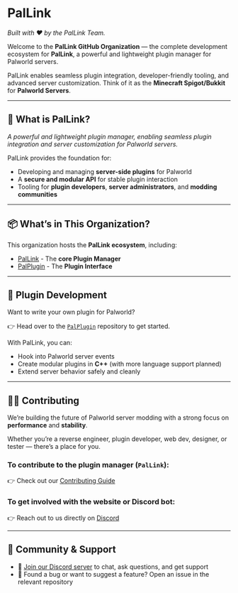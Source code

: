 # PalLink
*Built with ❤️ by the PalLink Team.*

Welcome to the **PalLink GitHub Organization** — the complete development ecosystem for **PalLink**, a powerful and lightweight plugin manager for Palworld servers.

PalLink enables seamless plugin integration, developer-friendly tooling, and advanced server customization. Think of it as the **Minecraft Spigot/Bukkit** for **Palworld Servers**.

---

## 🔧 What is PalLink?

*A powerful and lightweight plugin manager, enabling seamless plugin integration and server customization for Palworld servers.*

PalLink provides the foundation for:
- Developing and managing **server-side plugins** for Palworld
- A **secure and modular API** for stable plugin interaction
- Tooling for **plugin developers**, **server administrators**, and **modding communities**

---

## 📦 What’s in This Organization?

This organization hosts the **PalLink ecosystem**, including:

- [PalLink](https://github.com/PalLink/PalLink) - The **core Plugin Manager**
- [PalPlugin](https://github.com/PalLink/PalPlugin) - The **Plugin Interface**

---

## 🧩 Plugin Development

Want to write your own plugin for Palworld?

👉 Head over to the [`PalPlugin`](https://github.com/PalLink/PalPlugin) repository to get started.

With PalLink, you can:
- Hook into Palworld server events
- Create modular plugins in **C++** (with more language support planned)
- Extend server behavior safely and cleanly

---

## 🧑‍💻 Contributing

We’re building the future of Palworld server modding with a strong focus on **performance** and **stability**.

Whether you’re a reverse engineer, plugin developer, web dev, designer, or tester — there’s a place for you.

### To contribute to the plugin manager (`PalLink`):
👉 Check out our [Contributing Guide](https://github.com/PalLink/.github/CONTRIBUTING.md)

### To get involved with the website or Discord bot:
👉 Reach out to us directly on [Discord](#-community--support)

---

## 📢 Community & Support

- 📣 [Join our Discord server](https://discord.gg/...) to chat, ask questions, and get support
- 🐞 Found a bug or want to suggest a feature? Open an issue in the relevant repository

